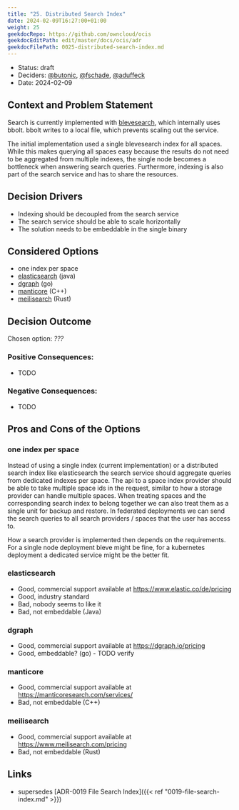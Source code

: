 ```yaml
---
title: "25. Distributed Search Index"
date: 2024-02-09T16:27:00+01:00
weight: 25
geekdocRepo: https://github.com/owncloud/ocis
geekdocEditPath: edit/master/docs/ocis/adr
geekdocFilePath: 0025-distributed-search-index.md
---
```


* Status: draft
* Deciders: [@butonic](https://github.com/butonic), [@fschade](https://github.com/fschade), [@aduffeck](https://github.com/aduffeck)
* Date: 2024-02-09

## Context and Problem Statement

Search is currently implemented with [blevesearch](https://github.com/blevesearch/bleve), which internally uses bbolt. bbolt writes to a local file, which prevents scaling out the service.

The initial implementation used a single blevesearch index for all spaces. While this makes querying all spaces easy because the results do not need to be aggregated from multiple indexes, the single node becomes a bottleneck when answering search queries. Furthermore, indexing is also part of the search service and has to share the resources.

## Decision Drivers <!-- optional -->

* Indexing should be decoupled from the search service
* The search service should be able to scale horizontally
* The solution needs to be embeddable in the single binary

## Considered Options
 
* one index per space
* [elasticsearch](https://github.com/elastic/elasticsearch) (java)
* [dgraph](https://github.com/dgraph-io/dgraph) (go)
* [manticore](https://github.com/manticoresoftware/manticoresearch/) (C++)
* [meilisearch](https://github.com/meilisearch/meilisearch) (Rust) 

## Decision Outcome

Chosen option: *???*

### Positive Consequences:

* TODO

### Negative Consequences:

* TODO

## Pros and Cons of the Options <!-- optional -->

### one index per space

Instead of using a single index (current implementation) or a distributed search index like elasticsearch the search service should aggregate queries from dedicated indexes per space. The api to a space index provider should be able to take multiple space ids in the request, similar to how a storage provider can handle multiple spaces. When treating spaces and the corresponding search index to belong together we can also treat them as a single unit for backup and restore. In federated deployments we can send the search queries to all search providers / spaces that the user has access to.

How a search provider is implemented then depends on the requirements. For a single node deployment bleve might be fine, for a kubernetes deployment a dedicated service might be the better fit.

### elasticsearch

* Good, commercial support available at https://www.elastic.co/de/pricing
* Good, industry standard
* Bad, nobody seems to like it
* Bad, not embeddable (Java)

### dgraph

* Good, commercial support available at https://dgraph.io/pricing
* Good, embeddable? (go) - TODO verify

### manticore
* Good, commercial support available at https://manticoresearch.com/services/
* Bad, not embeddable (C++)

### meilisearch
* Good, commercial support available at https://www.meilisearch.com/pricing
* Bad, not embeddable (Rust)

## Links <!-- optional -->

* supersedes [ADR-0019 File Search Index]({{< ref "0019-file-search-index.md" >}})